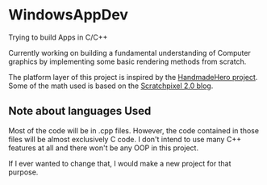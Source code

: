 # WindowsAppDev
Trying to build Apps in C/C++

Currently working on building a fundamental understanding of Computer graphics by implementing some basic rendering methods from scratch. 

The platform layer of this project is inspired by the [HandmadeHero project](https://handmadehero.org/). Some of the math used is based on the [Scratchpixel 2.0 blog](https://www.scratchapixel.com/index.php?redirect).

## Note about languages Used
Most of the code will be in .cpp files. However, the code contained in those files will be almost exclusively C code. I don't intend to use many C++ features at all and there won't be any OOP in this project.

If I ever wanted to change that, I would make a new project for that purpose.
